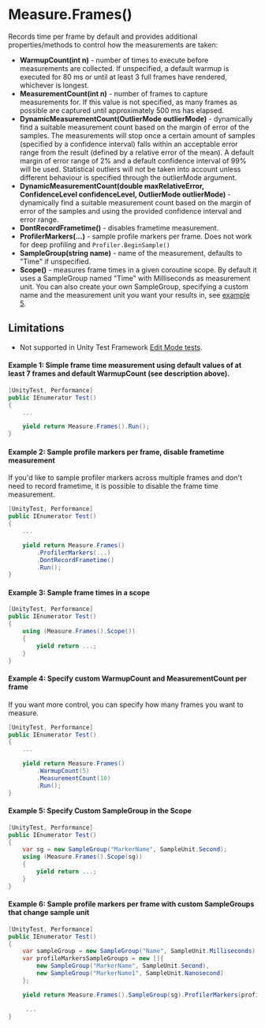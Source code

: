 # Measure.Frames()

Records time per frame by default and provides additional properties/methods to control how the measurements are taken:
* **WarmupCount(int n)** - number of times to execute before measurements are collected. If unspecified, a default warmup is executed for 80 ms or until at least 3 full frames have rendered, whichever is longest.
* **MeasurementCount(int n)** - number of frames to capture measurements for. If this value is not specified, as many frames as possible are captured until approximately 500 ms has elapsed.
* **DynamicMeasurementCount(OutlierMode outlierMode)** - dynamically find a suitable measurement count based on the margin of error of the samples. The measurements will stop once a certain amount of samples (specified by a confidence interval) falls within an acceptable error range from the result (defined by a relative error of the mean). A default margin of error range of 2% and a default confidence interval of 99% will be used. Statistical outliers will not be taken into account unless different behaviour is specified through the outlierMode argument.
* **DynamicMeasurementCount(double maxRelativeError, ConfidenceLevel confidenceLevel, OutlierMode outlierMode)** - dynamically find a suitable measurement count based on the margin of error of the samples and using the provided confidence interval and error range.
* **DontRecordFrametime()** - disables frametime measurement.
* **ProfilerMarkers(...)** - sample profile markers per frame. Does not work for deep profiling and `Profiler.BeginSample()`
* **SampleGroup(string name)** - name of the measurement, defaults to "Time" if unspecified.
* **Scope()** - measures frame times in a given coroutine scope. By default it uses a SampleGroup named "Time" with Milliseconds as measurement unit. You can also create your own SampleGroup, specifying a custom name and the measurement unit you want your results in, see [example 5](#example-5-specify-custom-samplegroup-in-the-scope).

## Limitations

* Not supported in Unity Test Framework [Edit Mode tests](https://docs.unity3d.com/Packages/com.unity.test-framework@latest?subfolder=/manual/edit-mode-vs-play-mode-tests.html#edit-mode-tests).

#### Example 1: Simple frame time measurement using default values of at least 7 frames and default WarmupCount (see description above).

``` csharp
[UnityTest, Performance]
public IEnumerator Test()
{
    ...

    yield return Measure.Frames().Run();
}
```

#### Example 2: Sample profile markers per frame, disable frametime measurement

If you'd like to sample profiler markers across multiple frames and don't need to record frametime, it is possible to disable the frame time measurement.

``` csharp
[UnityTest, Performance]
public IEnumerator Test()
{
    ...

    yield return Measure.Frames()
        .ProfilerMarkers(...)
        .DontRecordFrametime()
        .Run();
}
```

#### Example 3: Sample frame times in a scope

``` csharp
[UnityTest, Performance]
public IEnumerator Test()
{
    using (Measure.Frames().Scope())
    {
        yield return ...;
    }
}
```

#### Example 4: Specify custom WarmupCount and MeasurementCount per frame

If you want more control, you can specify how many frames you want to measure.

``` csharp
[UnityTest, Performance]
public IEnumerator Test()
{
    ...

    yield return Measure.Frames()
        .WarmupCount(5)
        .MeasurementCount(10)
        .Run();
}
```
#### Example 5: Specify Custom SampleGroup in the Scope

``` csharp
[UnityTest, Performance]
public IEnumerator Test()
{
    var sg = new SampleGroup("MarkerName", SampleUnit.Second);
    using (Measure.Frames().Scope(sg))
    {
        yield return ...;
    }
}
```

#### Example 6: Sample profile markers per frame with custom SampleGroups that change sample unit

``` csharp
[UnityTest, Performance]
public IEnumerator Test()
{
    var sampleGroup = new SampleGroup("Name", SampleUnit.Milliseconds);
    var profileMarkersSampleGroups = new []{
        new SampleGroup("MarkerName", SampleUnit.Second), 
        new SampleGroup("MarkerName1", SampleUnit.Nanosecond)
    };

    yield return Measure.Frames().SampleGroup(sg).ProfilerMarkers(profileMarkersSampleGroups).Run();

     ...
}
```